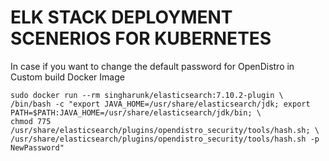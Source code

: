 
# ELK STACK DEPLOYMENT SCENERIOS FOR KUBERNETES

In case if you want to change the default password for OpenDistro in Custom build Docker Image

```
sudo docker run --rm singharunk/elasticsearch:7.10.2-plugin \
/bin/bash -c "export JAVA_HOME=/usr/share/elasticsearch/jdk; export PATH=$PATH:JAVA_HOME=/usr/share/elasticsearch/jdk/bin; \
chmod 775 /usr/share/elasticsearch/plugins/opendistro_security/tools/hash.sh; \
/usr/share/elasticsearch/plugins/opendistro_security/tools/hash.sh -p NewPassword"

```
